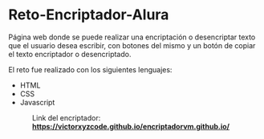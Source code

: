 # Reto-Encriptador-Alura

Página web donde se puede realizar una encriptación o desencriptar texto que el usuario desea escribir, con botones del mismo y un botón de copiar el texto encriptador o desencriptado.

El reto fue realizado con los siguientes lenguajes:

<ul>
  <li>HTML</li>
  <li>CSS</li>
  <li>Javascript</li>
<ul>

Link del encriptador: <strong>https://victorxyzcode.github.io/encriptadorvm.github.io/</strong>
